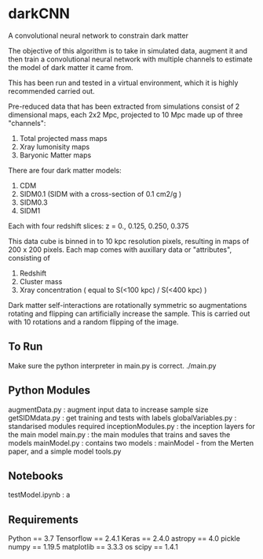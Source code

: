 # darkCNN
A convolutional neural network to constrain dark matter


The objective of this algorithm is to take in simulated data, augment it and then train a convolutional neural network with multiple channels to estimate the model of dark matter it came from.

This has been run and tested in a virtual environment, which it is highly recommended carried out.

Pre-reduced data that has been extracted from simulations consist of 2 dimensional maps, each 2x2 Mpc, projected to 10 Mpc made up of three "channels": 
1. Total projected mass maps
2. Xray lumonisity maps
3. Baryonic Matter maps

There are four dark matter models:
1. CDM
2. SIDM0.1 (SIDM with a cross-section of 0.1 cm2/g )
3. SIDM0.3
4. SIDM1

Each with four redshift slices: z = 0., 0.125, 0.250, 0.375 

This data cube is binned in to 10 kpc resolution pixels, resulting in maps of 200 x 200 pixels. Each map comes with auxillary data or "attributes", consisting of
1. Redshift
2. Cluster mass
3. Xray concentration ( equal to S(<100 kpc) / S(<400 kpc) )

Dark matter self-interactions are rotationally symmetric so augmentations rotating and flipping can artificially increase the sample. This is carried out with
10 rotations and a random flipping of the image. 

To Run
-------
Make sure the python interpreter in main.py is correct. 
./main.py

Python Modules
--------------
augmentData.py : augment input data to increase sample size
getSIDMdata.py : get training and tests with labels
globalVariables.py : standarised modules required
inceptionModules.py : the inception layers for the main model
main.py : the main modules that trains and saves the models
mainModel.py : contains two models : mainModel - from the Merten paper, and a simple model
tools.py

Notebooks
---------
testModel.ipynb : a


Requirements
--------------
Python == 3.7
Tensorflow == 2.4.1
Keras  == 2.4.0
astropy == 4.0
pickle
numpy == 1.19.5
matplotlib == 3.3.3
os
scipy == 1.4.1







